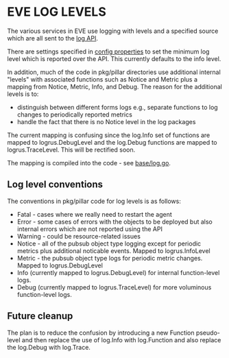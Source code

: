 # EVE LOG LEVELS

The various services in EVE use logging with levels and a specified source which are all sent to the [log API](../api/proto/logs/log.proto).

There are settings specified in [config properties](./CONFIG-PROPERTIES.md) to set the minimum log level which is reported over the API. This currently defaults to the info level.

In addition, much of the code in pkg/pillar directories use additional internal "levels" with associated functions such as Notice and Metric plus a mapping from Notice, Metric, Info, and Debug.
The reason for the additional levels is to:

- distinguish between different forms logs e.g., separate functions to log changes to periodically reported metrics
- handle the fact that there is no Notice level in the log packages

The current mapping is confusing since the log.Info set of functions are mapped to logrus.DebugLevel and the log.Debug functions are mapped to logrus.TraceLevel. This will be rectified soon.

The mapping is compiled into the code - see [base/log.go](../pkg/pillar/base/log.go).

## Log level conventions

The conventions in pkg/pillar code for log levels is as follows:

- Fatal - cases where we really need to restart the agent
- Error - some cases of errors with the objects to be deployed but also internal errors which are not reported using the API
- Warning - could be resource-related issues
- Notice - all of the pubsub object type logging except for periodic metrics plus additional noticable events. Mapped to logrus.InfoLevel
- Metric - the pubsub object type logs for periodic metric changes. Mapped to logrus.DebugLevel
- Info (currently mapped to logrus.DebugLevel) for internal function-level logs.
- Debug (currently mapped to logrus.TraceLevel) for more voluminous function-level logs.

## Future cleanup

The plan is to reduce the confusion by introducing a new Function pseudo-level and then replace the use of log.Info with log.Function and also replace the log.Debug with log.Trace.
